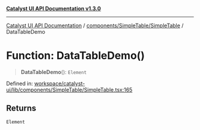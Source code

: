 [**Catalyst UI API Documentation v1.3.0**](../../../../README.md)

---

[Catalyst UI API Documentation](../../../../README.md) / [components/SimpleTable/SimpleTable](../README.md) / DataTableDemo

# Function: DataTableDemo()

> **DataTableDemo**(): `Element`

Defined in: [workspace/catalyst-ui/lib/components/SimpleTable/SimpleTable.tsx:165](https://github.com/TheBranchDriftCatalyst/catalyst-ui/blob/main/lib/components/SimpleTable/SimpleTable.tsx#L165)

## Returns

`Element`
